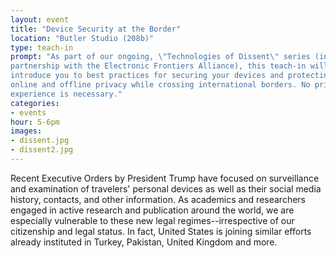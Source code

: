 ```yaml
---
layout: event
title: "Device Security at the Border"
location: "Butler Studio (208b)"
type: teach-in
prompt: "As part of our ongoing, \"Technologies of Dissent\" series (in
partnership with the Electronic Frontiers Alliance), this teach-in will
introduce you to best practices for securing your devices and protecting your
online and offline privacy while crossing international borders. No prior
experience is necessary."
categories:
- events
hour: 5-6pm
images:
- dissent.jpg
- dissent2.jpg
---
```


Recent Executive Orders by President Trump have focused on surveillance and
examination of travelers' personal devices as well as their social media
history, contacts, and other information. As academics and researchers engaged
in active research and publication around the world, we are especially
vulnerable to these new legal regimes--irrespective of our citizenship and
legal status. In fact, United States is joining similar efforts already
instituted in Turkey, Pakistan, United Kingdom and more.

